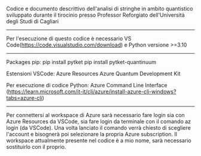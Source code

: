 
Codice e documento descrittivo dell'analisi di stringhe in ambito quantistico sviluppato durante il tirocinio presso Professor Reforgiato dell'Università degli Studi di Cagliari

-----------------------------------------------------------------------------------------------------------------------------------------------------------------------------------------------------------------------------------------------------------------

Per l'esecuzione di questo codice è necessario VS Code(https://code.visualstudio.com/download) e Python versione >=3.10

-----------------------------------------------------------------------------------------------------------------------------------------------------------------------------------------------------------------------------------------------------------------

Packages pip:
pip install pytket
pip install pytket-quantinuum    

Estensioni VSCode:
Azure Resources
Azure Quantum Development Kit 

Per esecuzione di codice Python:
Azure Command Line Interface (https://learn.microsoft.com/it-it/cli/azure/install-azure-cli-windows?tabs=azure-cli)

-----------------------------------------------------------------------------------------------------------------------------------------------------------------------------------------------------------------------------------------------------------------

Per connettersi al workspace di Azure sarà necessario fare login sia con Azure Resources da VSCode, sia fare login da terminale con il comando az login (da VSCode). Una volta lanciato il comando verrà chiesto di scegliere l'account e bisognerà poi selezionare la propria Azure subscription.
Il workspace attualmente presente nel codice è a mio nome, sarà necessario sostituirlo con il proprio.
